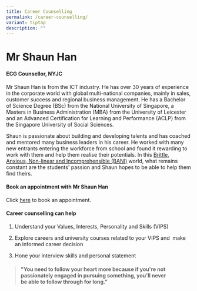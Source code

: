 ```yaml
---
title: Career Counselling
permalink: /career-counselling/
variant: tiptap
description: ""
---
```

<h1><strong>Mr Shaun Han</strong></h1>
<h4><strong>ECG Counsellor, NYJC</strong></h4>
<p>Mr Shaun Han is from the ICT industry. He has over 30 years of experience
in the corporate world with global multi-national companies, mainly in
sales, customer success and regional business management. He has a Bachelor
of Science Degree (BSc) from the National University of Singapore, a Masters
in Business Administration (MBA) from the University of Leicester and an
Advanced Certification for Learning and Performance (ACLP) from the Singapore
University of Social Sciences.</p>
<p>Shaun is passionate about building and developing talents and has coached
and mentored many business leaders in his career. He worked with many new
entrants entering the workforce from school and found it rewarding to work
with them and help them realise their potentials. In this <a href="https://www.forbes.com/sites/jeroenkraaijenbrink/2022/06/22/what-bani-really-means-and-how-it-corrects-your-world-view/" rel="noopener nofollow" target="_blank">Brittle, Anxious, Non-linear and Incomprehensible (BANI)</a> world,
what remains constant are the students' passion and Shaun hopes to be able
to help them find theirs.</p>
<h4>Book an appointment with Mr Shaun Han</h4>
<p>Click <a href="https://go.gov.sg/meet-shaun-han" rel="noopener nofollow" target="_blank">here</a> to
book an appointment.</p>
<p></p>
<h4>Career counselling can help</h4>
<ol data-tight="true" class="tight">
<li>
<p>Understand your Values, Interests, Personality and Skills (VIPS)</p>
</li>
<li>
<p>Explore careers and university courses related to your VIPS and&nbsp;
make an informed career decision</p>
</li>
<li>
<p>Hone your interview skills and personal statement&nbsp;</p>
</li>
</ol>
<p></p>
<blockquote>
<h4><strong>"You&nbsp;need to follow your heart more because if you're&nbsp;not passionately engaged in&nbsp;pursuing something, you'll&nbsp;never be&nbsp;able&nbsp;to&nbsp;follow through for long.”</strong></h4>
</blockquote>
<p></p>